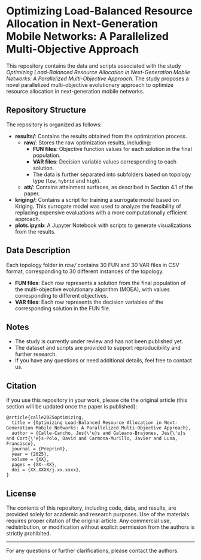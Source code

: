 # Optimizing Load-Balanced Resource Allocation in Next-Generation Mobile Networks: A Parallelized Multi-Objective Approach

This repository contains the data and scripts associated with the study *Optimizing Load-Balanced Resource Allocation in Next-Generation Mobile Networks: A Parallelized Multi-Objective Approach*. The study proposes a novel parallelized multi-objective evolutionary approach to optimize resource allocation in next-generation mobile networks.

## Repository Structure

The repository is organized as follows:

- **results/**: Contains the results obtained from the optimization process.
  - **raw/**: Stores the raw optimization results, including:
    - **FUN files**: Objective function values for each solution in the final population.
    - **VAR files**: Decision variable values corresponding to each solution.
    - The data is further separated into subfolders based on topology type (`low`, `hybrid` and `high`).
  - **att/**: Contains attainment surfaces, as described in Section 4.1 of the paper.
- **kriging/**: Contains a script for training a surrogate model based on Kriging. This surrogate model was used to analyze the feasibility of replacing expensive evaluations with a more computationally efficient approach.
- **plots.ipynb**: A Jupyter Notebook with scripts to generate visualizations from the results.

## Data Description

Each topology folder in *raw/* contains 30 FUN and 30 VAR files in CSV format, corresponding to 30 different instances of the topology.

- **FUN files**: Each row represents a solution from the final population of the multi-objective evolutionary algorithm (MOEA), with values corresponding to different objectives.
- **VAR files**: Each row represents the decision variables of the corresponding solution in the FUN file.

## Notes

- The study is currently under review and has not been published yet.
- The dataset and scripts are provided to support reproducibility and further research.
- If you have any questions or need additional details, feel free to contact us.

## Citation

If you use this repository in your work, please cite the original article (this section will be updated once the paper is published):

```
@article{calle2025optimizing,
  title = {Optimizing Load-Balanced Resource Allocation in Next-Generation Mobile Networks: A Parallelized Multi-Objective Approach},
  author = {Calle-Cancho, Jes{\'u}s and Galeano-Brajones, Jes{\'u}s and Cort{\'e}s-Polo, David and Carmona-Murillo, Javier and Luna, Francisco},
  journal = {Preprint},
  year = {2025},
  volume = {XX},
  pages = {XX--XX},
  doi = {XX.XXXX/j.xx.xxxx},
}
```

## License

The contents of this repository, including code, data, and results, are provided solely for academic and research purposes. Use of the materials requires proper citation of the original article. Any commercial use, redistribution, or modification without explicit permission from the authors is strictly prohibited.

---

For any questions or further clarifications, please contact the authors.



